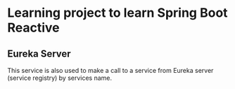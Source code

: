 # Learning project to learn Spring Boot Reactive

## Eureka Server
This service is also used to make a call to a service from Eureka server (service registry) by services name.

